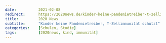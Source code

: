 ```yaml
---
date:          2021-02-08
redirect:      https://2020news.de/kinder-keine-pandemietreiber-t-zellimmunitaet-schuetzt-viele/
title:         2020 News
subtitle:      "Kinder keine Pandemietreiber, T-Zellimmunität schützt"
categories:    [Schulen, Studie]
tags:          [2020news, kind, immunität]
---
```

